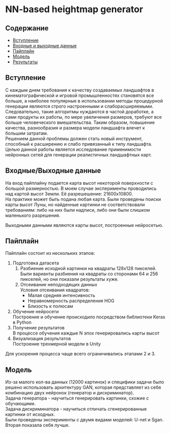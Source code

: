 # NN-based heightmap generator

## Содержание

- [Вступление](#introduction)
- [Входные и выходные данные](#in/out_data)
- [Пайплайн](#pipeline)
- [Модель](#model)
- [Результаты](#results)

## Вступление
С каждым днем требования к качеству создаваемых ландшафтов в кинематографической и игровой промышленностях становятся все больше, а наиболее популярные в
использовании методы процедурной генерации являются строго настроенными и слаборасширяемыми. Следовательно, такие алгоритмы нуждаются в частой доработке, а сами 
продукты их работы, по мере увеличения размеров, требуют все больше человеческого вмешательства. Таким образом, повышение качества, разнообразия и размера модели 
ландшафта влечет к большим затратам.   
Решением данной проблемы должен стать новый инструмент, способный к расширению и слабо привязанный к типу ландшафта. 
Целью данной работы является исследование применимости нейронных сетей для генерации реалистичных ландшафтных карт.

## Входные/Выходные данные
На вход пайплайну подается карта высот некоторой поверхности с большой размерностью. 
В моем случае эксперименты проводились над картой высот Земли. Её разрешешение: 21600х10800.   
На практике может быть подана любая карта. 
Были проведены поиски карты высот Луны, но найденные картинки не соответствовали требованиям: либо на них были надписи, либо они были слишком маленького разрешения.
    
Выходными данными являются карты высот, построенные нейросетью.
   
## Пайплайн   
Пайплайн состоит из нескольких этапов:   
1. Подготовка датасета   
   1. Разбиение исходной картинки на квадраты 128х128 пикселей.   
       Были варианты разбиения на квадраты со сторонами 64 и 256 пикселей, но они показали результаты хуже.      
   2. Отсеивание неподходящих данных   
     Условия отсеивания квадратов:      
       - Малая средняя интенсивность   
       - Неравномерность распределения HOG   
       - Близость к полюсам    
2. Обучение нейросети   
   Построение и обучение происходило посредством библиотеки Keras в Python    
3. Получение результатов    
   В процессе обучения каждые N эпох генерировались карты высот   
4. Визуализация результатов   
   Построение трехмерной модели в Unity   
  
  Для ускорения процесса чаще всего ограничивались этапами 2 и 3.    

## Модель   
Из-за малого кол-ва данных (12000 картинок) и специфики задачи было решено использовать архитектуру GAN, которая представляет из себя комбинацию двух нейронок (генератор и дискриминатор).   
Задача генератора - научиться генерировать картинки, схожие с обучающими.   
Задача дискриминатора - научиться отличать сгенерированные картинки от исходных.   
Были проведены эксперименты с двумя видами моделей: U-net и Sgan.   
Вторая показала себя лучше.   
